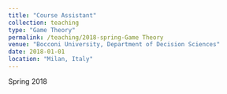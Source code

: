 ```yaml
---
title: "Course Assistant"
collection: teaching
type: "Game Theory"
permalink: /teaching/2018-spring-Game Theory
venue: "Bocconi University, Department of Decision Sciences"
date: 2018-01-01
location: "Milan, Italy"
---
```


Spring 2018
